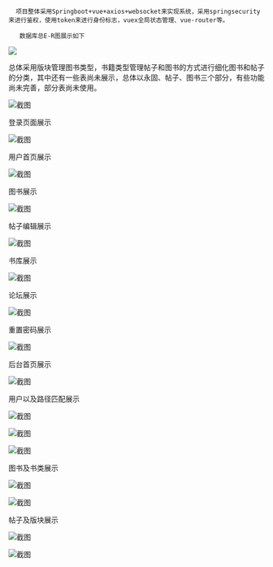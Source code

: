       项目整体采用Springboot+vue+axios+websocket来实现系统，采用springsecurity来进行鉴权，使用token来进行身份标志，vuex全局状态管理、vue-router等。

       数据库总E-R图展示如下

![](img/f9c367c35fcd2372d010359561ea2015.png)

总体采用版块管理图书类型，书籍类型管理帖子和图书的方式进行细化图书和帖子的分类，其中还有一些表尚未展示，总体以永固、帖子、图书三个部分，有些功能尚未完善，部分表尚未使用。

![截图](img/c301200f400dfc9c2e5b5e291afdf592.png)

登录页面展示

![截图](img/ab1bc2df595aca99572ca6770e7755a5.png)

用户首页展示

![截图](img/6f2d4030a654d6e715a5cb8d0c826290.png)

图书展示

![截图](img/51e19a55aae0f48c70a9682ae78e3540.png)

帖子编辑展示

![截图](img/8d9ce82eda6a4f1aa963cdb0721e556e.png)

书库展示

![截图](img/a93f1e7b14a1aa2f70e1374dd9faf06b.png)

论坛展示

![截图](img/4b24c99a1622df0e873c1185668863e7.png)

重置密码展示

![截图](img/10ed4dcadf24b556438a241d59793720.png)

后台首页展示

![截图](img/beb81bd3c350e9e585ff3b933c86e1dc.png)

用户以及路径匹配展示

![截图](img/397193711e856c00c679a79d779b8daf.png)

![截图](img/47c76746da312e0d1472be0118ba2e8d.png)

![截图](img/f66ed42e7735b6a907723b363eb80071.png)

图书及书类展示

![截图](img/ef60c60d0a3e05a6b7f8b9f242301fbf.png)

![截图](img/b20fc2ee2863b303ade3ee9ab9d1a07e.png)

帖子及版块展示

![截图](img/9d5ae90f2d907d0fa72a60bff34276f4.png)

![截图](img/8044b193f348773412172066f0f24c0e.png)
